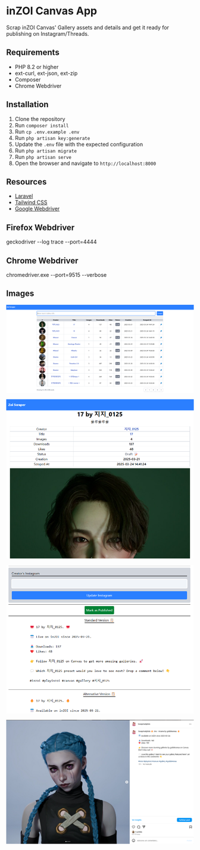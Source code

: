 # inZOI Canvas App

Scrap inZOI Canvas' Gallery assets and details and get it ready for publishing on Instagram/Threads.

## Requirements

- PHP 8.2 or higher
 - ext-curl, ext-json, ext-zip
- Composer
- Chrome Webdriver

## Installation

1. Clone the repository
2. Run `composer install`
3. Run `cp .env.example .env`
4. Run `php artisan key:generate`
5. Update the `.env` file with the expected configuration
6. Run `php artisan migrate`
7. Run `php artisan serve`
8. Open the browser and navigate to `http://localhost:8000`

## Resources

- [Laravel](https://laravel.com/docs/8.x)
- [Tailwind CSS](https://tailwindcss.com/docs)
- [Google Webdriver](https://developer.chrome.com/docs/chromedriver/downloads?hl=pt-br)

## Firefox Webdriver
geckodriver --log trace --port=4444

## Chrome Webdriver
chromedriver.exe --port=9515 --verbose

## Images

![Home Page](docs/home-page.png)

![Gallery Page](docs/show-gallery-page.png)

![Gallery Page](docs/show-gallery-page-2.png)

![Instagram Post](docs/instagram-post.png)
